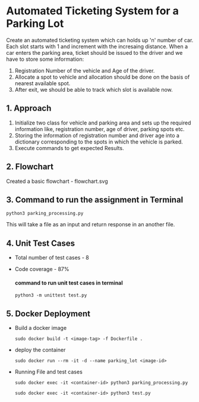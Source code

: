 # Automated Ticketing System for a Parking Lot
Create an automated ticketing system which can holds up 'n' number of car. Each slot starts with 1 and increment with the incresaing distance.
When a car enters the parking area, ticket should be issued to the driver and we have to store some information:
1) Registration Number of the vehicle and Age of the driver.
2) Allocate a spot to vehicle and allocation should be done on the basis of nearest available spot.
3) After exit, we should be able to track which slot is available now.

## 1. Approach 
1) Initialize two class for vehicle and parking area and sets up the required information like, registration number, age of driver, parking spots etc.
2) Storing the information of registration number and driver age into a dictionary corresponding to the spots in which the vehicle is parked.
3) Execute commands to get expected Results.

## 2. Flowchart
Created a basic flowchart - flowchart.svg

## 3. Command to run the assignment in Terminal
``` 
python3 parking_processing.py
```
This will take a file as an input and return response in an another file.
## 4.  Unit Test Cases

- Total number of test cases - 8
- Code coverage - 87%

   #### command to run unit test cases in terminal
    ``` 
    python3 -m unittest test.py
    ```
    
## 5.  Docker Deployment
- Build a docker image
    ``` 
    sudo docker build -t <image-tag> -f Dockerfile .
    ```
- deploy the container
    ``` 
    sudo docker run --rm -it -d --name parking_lot <image-id>
    ```
- Running File and test cases
    ``` 
    sudo docker exec -it <container-id> python3 parking_processing.py
    ```
    ``` 
    sudo docker exec -it <container-id> python3 test.py
    ```
